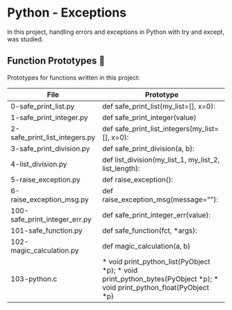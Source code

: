 # Python - Exceptions

In this project, handling errors and exceptions in Python with try and except, was studied.

## Function Prototypes 💾

Prototypes for functions written in this project:

|File|Prototype|
|----|---------|
|0-safe_print_list.py|def safe_print_list(my_list=[], x=0):|
|1-safe_print_integer.py|def safe_print_integer(value)|
|2-safe_print_list_integers.py|def safe_print_list_integers(my_list=[], x=0):|
|3-safe_print_division.py|def safe_print_division(a, b):|
|4-list_division.py|def list_division(my_list_1, my_list_2, list_length):|
|5-raise_exception.py|def raise_exception():|
|6-raise_exception_msg.py|def raise_exception_msg(message=""):|
|100-safe_print_integer_err.py|def safe_print_integer_err(value):|
|101-safe_function.py|def safe_function(fct, *args):|
|102-magic_calculation.py|def magic_calculation(a, b)|
|103-python.c|* void print_python_list(PyObject *p); * void print_python_bytes(PyObject *p); * void print_python_float(PyObject *p)|
